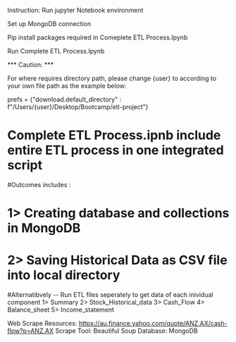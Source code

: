 Instruction:
Run jupyter Notebook environment

Set up MongoDB connection

Pip install packages required in Comeplete ETL Process.Ipynb

Run Complete ETL Process.Ipynb

*** Caution: *** 

For where requires directory path, please change {user} to according to your own file path as the example below:

prefs = {"download.default_directory" : f"/Users/{user}/Desktop/Bootcamp/etl-project"}


# Complete ETL Process.ipnb include entire ETL process in one integrated script

#Outcomes includes : 
# 1> Creating database and collections in MongoDB
# 2> Saving Historical Data as CSV file into local directory

#Alternatibvely -- Run ETL files seperately to get data of each inividual component
1> Summary
2> Stock_Historical_data
3> Cash_Flow
4> Balance_sheet
5> Income_statement




Web Scrape Resources: https://au.finance.yahoo.com/quote/ANZ.AX/cash-flow?p=ANZ.AX
Scrape Tool: Beautiful Soup
Database: MongoDB

